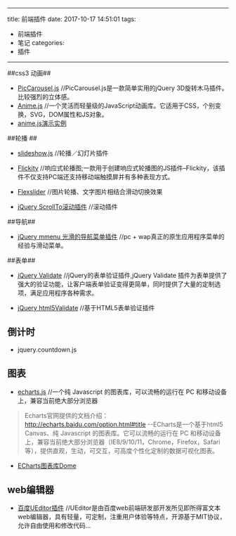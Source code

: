 
---
title: 前端插件 
date: 2017-10-17 14:51:01
tags:
- 前端插件 
- 笔记
categories: 
- 插件 
---


##css3 动画##
 - [PicCarousel.js](http://www.jq22.com/jquery-info10259)  //PicCarousel.js是一款简单实用的jQuery 3D旋转木马插件。比较强烈的立体感。
 - [Anime.js](http://animejs.com/)  //一个灵活而轻量级的JavaScript动画库。它适用于CSS，个别变换，SVG，DOM属性和JS对象。
 - [anime.js演示实例](https://codepen.io/collection/XLebem/2/)

##轮播 ##
 - [slideshow.js](http://www.slidesjs.com/)  //轮播／幻灯片插件

 - [Flickity](http://flickity.metafizzy.co/)  //响应式轮播图;一款用于创建响应式轮播图的JS插件–Flickity，该插件不仅支持PC端还支持移动端触摸屏并有多种表现方式。
 - [Flexslider](http://flexslider.woothemes.com/)  //图片轮播、文字图片相结合滑动切换效果
 - [jQuery ScrollTo滚动插件](http://demos.flesler.com/jquery/scrollTo/)  //滚动插件

##导航##
- [jQuery mmenu 光滑的导航菜单插件](http://mmenu.frebsite.nl/)  //pc + wap真正的原生应用程序菜单的经验与滑动菜单。

##表单##
 - [jQuery Validate](http://plugins.jquery.com/validate/) //jQuery的表单验证插件,jQuery Validate 插件为表单提供了强大的验证功能，让客户端表单验证变得更简单，同时提供了大量的定制选项，满足应用程序各种需求。

 - [jQuery html5Validate](http://www.zhangxinxu.com/wordpress/2012/12/jquery-html5validate-html5-form-validate-plugin/)  //基于HTML5表单验证插件
 
## 倒计时
- jquery.countdown.js

## 图表
- [echarts.js](http://echarts.baidu.com)  //一个纯 Javascript 的图表库，可以流畅的运行在 PC 和移动设备上，兼容当前绝大部分浏览器
> Echarts官网提供的文档介绍：http://echarts.baidu.com/option.html#title
--ECharts是一个基于html5 Canvas、纯 Javascript 的图表库。它可以流畅的运行在 PC 和移动设备上，兼容当前绝大部分浏览器（IE8/9/10/11，Chrome，Firefox，Safari等），提供直观，生动，可交互，可高度个性化定制的数据可视化图表。

- [ECharts图表库Dome](http://www.helloweba.com/view-blog-350.html)

## web编辑器
- [百度UEditor插件](http://ueditor.baidu.com/website/index.html) //UEditor是由百度web前端研发部开发所见即所得富文本web编辑器，具有轻量，可定制，注重用户体验等特点，开源基于MIT协议，允许自由使用和修改代码...
